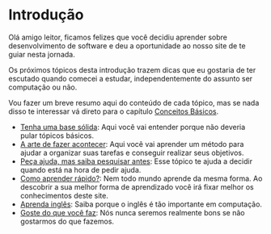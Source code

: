 # Introdução
Olá amigo leitor, ficamos felizes que você decidiu aprender sobre desenvolvimento de software e deu a oportunidade ao nosso site de te guiar nesta jornada.

Os próximos tópicos desta introdução trazem dicas que eu gostaria de ter escutado quando comecei a estudar, independentemente do assunto ser computação ou não. 

Vou fazer um breve resumo aqui do conteúdo de cada tópico, mas se nada disso te interessar vá direto para o capítulo [Conceitos Básicos](./conceitosbasicos). 

- [Tenha uma base sólida](introducao/baseSolida): Aqui você vai entender porque não deveria pular tópicos básicos.
- [A arte de fazer acontecer](introducao/gtd): Aqui você vai aprender um método para ajudar a organizar suas tarefas e conseguir realizar seus objetivos.
- [Peça ajuda, mas saiba pesquisar antes](introducao/ajudaPesquisa): Esse tópico te ajuda a decidir quando está na hora de pedir ajuda.
- [Como aprender rápido?](introducao/aprenderRapido): Nem todo mundo aprende da mesma forma. Ao descobrir a sua melhor forma de aprendizado você irá fixar melhor os conhecimentos deste site.
- [Aprenda inglês](introducao/aprenderIngles): Saiba porque o inglês é tão importante em computação.
- [Goste do que você faz](introducao/gosteDoQueFaz): Nós nunca seremos realmente bons se não gostarmos do que fazemos. 
